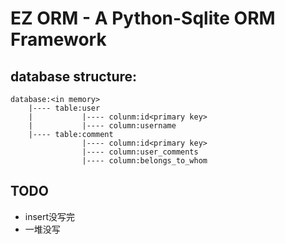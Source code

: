 # EZ ORM - A Python-Sqlite ORM Framework
## database structure:
```commandline
database:<in memory>
    |---- table:user
    |           |---- colunm:id<primary key>
    |           |---- column:username
    |---- table:comment
                |---- column:id<primary key>
                |---- column:user_comments
                |---- column:belongs_to_whom
```

## TODO
* insert没写完
* 一堆没写